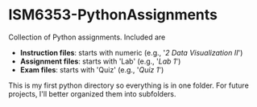 # ISM6353-PythonAssignments
Collection of Python assignments.
Included are 
- **Instruction files**: starts with numeric (e.g., '*2 Data Visualization II*')
- **Assignment files**: starts with 'Lab' (e.g., '*Lab 1*')
- **Exam files**: starts with 'Quiz' (e.g., '*Quiz 1*')

This is my first python directory so everything is in one folder. For future projects, I'll better organized them into subfolders. 
